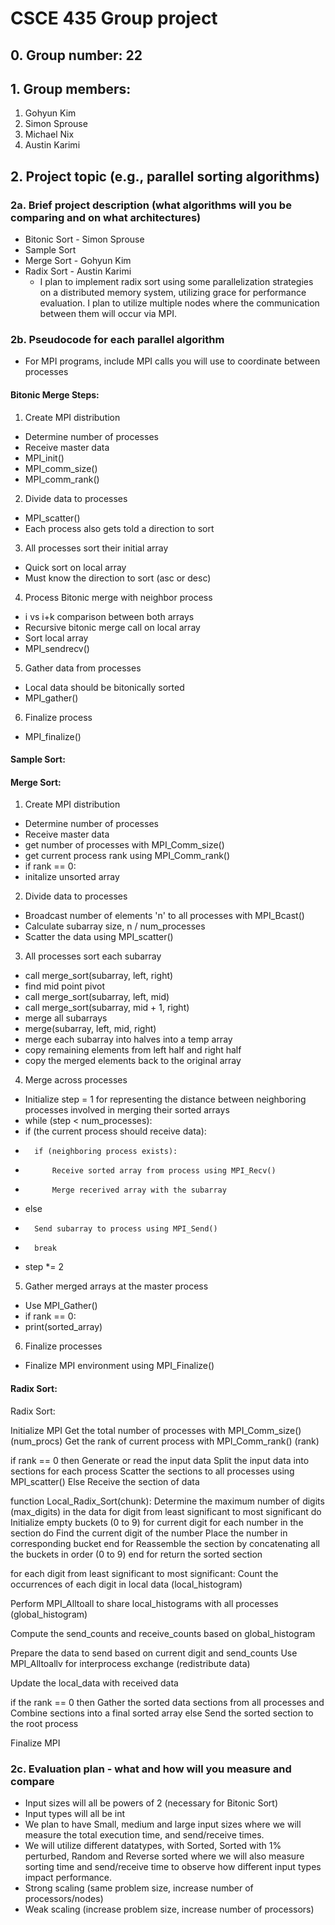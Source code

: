 # CSCE 435 Group project

## 0. Group number: 22

## 1. Group members:
1. Gohyun Kim
2. Simon Sprouse
3. Michael Nix
4. Austin Karimi

## 2. Project topic (e.g., parallel sorting algorithms)

### 2a. Brief project description (what algorithms will you be comparing and on what architectures)

- Bitonic Sort - Simon Sprouse
- Sample Sort
- Merge Sort - Gohyun Kim
- Radix Sort - Austin Karimi
  - I plan to implement radix sort using some parallelization strategies on a distributed memory system, utilizing grace for performance evaluation. I plan to utilize multiple nodes where the communication between them will occur via MPI.


### 2b. Pseudocode for each parallel algorithm
- For MPI programs, include MPI calls you will use to coordinate between processes



#### Bitonic Merge Steps:


1. Create MPI distribution
- Determine number of processes
- Receive master data
- MPI_init()
- MPI_comm_size()
- MPI_comm_rank()

2. Divide data to processes
- MPI_scatter()
- Each process also gets told a direction to sort

3. All processes sort their initial array 
- Quick sort on local array
- Must know the direction to sort (asc or desc)

4. Process Bitonic merge with neighbor process
- i vs i+k comparison between both arrays
- Recursive bitonic merge call on local array
- Sort local array
- MPI_sendrecv()

5. Gather data from processes
- Local data should be bitonically sorted
- MPI_gather()

6. Finalize process
- MPI_finalize()




#### Sample Sort:


#### Merge Sort:

1. Create MPI distribution
- Determine number of processes
- Receive master data
- get number of processes with MPI_Comm_size()
- get current process rank using MPI_Comm_rank()
- if rank == 0:
-   initalize unsorted array

2. Divide data to processes
- Broadcast number of elements 'n' to all processes with MPI_Bcast()
- Calculate subarray size, n / num_processes
- Scatter the data using MPI_scatter()

3. All processes sort each subarray 
- call merge_sort(subarray, left, right)
- find mid point pivot
- call merge_sort(subarray, left, mid)
- call merge_sort(subarray, mid + 1, right)
- merge all subarrays
- merge(subarray, left, mid, right)
- merge each subarray into halves into a temp array
- copy remaining elements from left half and right half
- copy the merged elements back to the original array

4. Merge across processes
- Initialize step = 1 for representing the distance between neighboring processes involved in merging their sorted arrays
- while (step < num_processes): 
-   if (the current process should receive data):
-       if (neighboring process exists):
-           Receive sorted array from process using MPI_Recv()
-           Merge recerived array with the subarray
-   else
-       Send subarray to process using MPI_Send()
-       break
-   step *= 2

5. Gather merged arrays at the master process
- Use MPI_Gather()
- if rank == 0:
-   print(sorted_array)

6. Finalize processes
- Finalize MPI environment using MPI_Finalize()



#### Radix Sort:

Radix Sort: 


		
Initialize MPI 
Get the total number of processes with MPI_Comm_size() (num_procs) 
Get the rank of current process with MPI_Comm_rank() (rank) 

if rank == 0 then 
    Generate or read the input data 
    Split the input data into sections for each process 
    Scatter the sections to all processes using MPI_scatter()
Else
    Receive the section of data 

function Local_Radix_Sort(chunk): 
    Determine the maximum number of digits (max_digits) in the data
    for digit from least significant to most significant do
        Initialize empty buckets (0 to 9) for current digit
        for each number in the section do 
            Find the current digit of the number 
            Place the number in corresponding bucket 
        end for 
        Reassemble the section by concatenating all the buckets in order (0 to 9) 
    end for 
    return the sorted section

for each digit from least significant to most significant:
    Count the occurrences of each digit in local data (local_histogram) 

Perform MPI_Alltoall to share local_histograms with all processes (global_histogram) 

Compute the send_counts and receive_counts based on global_histogram 

Prepare the data to send based on current digit and send_counts 
Use MPI_Alltoallv for interprocess exchange (redistribute data)

Update the local_data with received data

if the rank == 0 then 
    Gather the sorted data sections from all processes and Combine sections into a final sorted array 
else 
    Send the sorted section to the root process 

Finalize MPI


### 2c. Evaluation plan - what and how will you measure and compare
- Input sizes will all be powers of 2 (necessary for Bitonic Sort)
- Input types will all be int
- We plan to have Small, medium and large input sizes where we will measure the total execution time, and send/receive times.
- We will utilize different datatypes, with Sorted, Sorted with 1% perturbed, Random and Reverse sorted where we will also measure sorting time and send/receive time to observe how different input types impact performance.
- Strong scaling (same problem size, increase number of processors/nodes)
- Weak scaling (increase problem size, increase number of processors)
